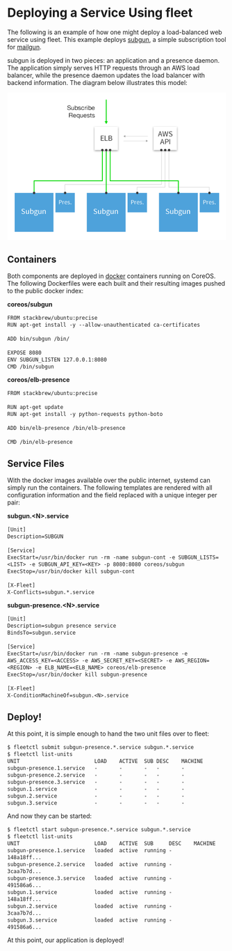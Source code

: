 # Deploying a Service Using fleet

The following is an example of how one might deploy a load-balanced web service using fleet. 
This example deploys [subgun](https://github.com/coreos/subgun), a simple subscription tool for [mailgun](https://mailgun.com/). 

subgun is deployed in two pieces: an application and a presence daemon. The application simply serves HTTP requests through an AWS load balancer, while the presence daemon updates the load balancer with backend information. The diagram below illustrates this model:

![image](img/subgun.png)

## Containers

Both components are deployed in [docker](https://www.docker.io/) containers running on CoreOS. The following Dockerfiles were each built and their resulting images pushed to the public docker index:

**coreos/subgun**

```
FROM stackbrew/ubuntu:precise
RUN apt-get install -y --allow-unauthenticated ca-certificates

ADD bin/subgun /bin/

EXPOSE 8080
ENV SUBGUN_LISTEN 127.0.0.1:8080
CMD /bin/subgun
```

**coreos/elb-presence**

```
FROM stackbrew/ubuntu:precise

RUN apt-get update
RUN apt-get install -y python-requests python-boto

ADD bin/elb-presence /bin/elb-presence

CMD /bin/elb-presence
```

## Service Files

With the docker images available over the public internet, systemd can simply run the containers. The following templates are rendered with all configuration information and the <N> field replaced with a unique integer per pair:

**subgun.\<N>.service**

```
[Unit]
Description=SUBGUN

[Service]
ExecStart=/usr/bin/docker run -rm -name subgun-cont -e SUBGUN_LISTS=<LIST> -e SUBGUN_API_KEY=<KEY> -p 8080:8080 coreos/subgun
ExecStop=/usr/bin/docker kill subgun-cont

[X-Fleet]
X-Conflicts=subgun.*.service
```

**subgun-presence.\<N>.service**

```
[Unit]
Description=subgun presence service
BindsTo=subgun.service

[Service]
ExecStart=/usr/bin/docker run -rm -name subgun-presence -e AWS_ACCESS_KEY=<ACCESS> -e AWS_SECRET_KEY=<SECRET> -e AWS_REGION=<REGION> -e ELB_NAME=<ELB_NAME> coreos/elb-presence
ExecStop=/usr/bin/docker kill subgun-presence

[X-Fleet]
X-ConditionMachineOf=subgun.<N>.service
```

## Deploy!


At this point, it is simple enough to hand the two unit files over to fleet:

```
$ fleetctl submit subgun-presence.*.service subgun.*.service
$ fleetctl list-units
UNIT						LOAD	ACTIVE	SUB	DESC	MACHINE
subgun-presence.1.service	-		-		-	-		-
subgun-presence.2.service	-		-		-	-		-
subgun-presence.3.service	-		-		-	-		-
subgun.1.service			-		-		-	-		-
subgun.2.service			-		-		-	-		-
subgun.3.service			-		-		-	-		-
```

And now they can be started:

```
$ fleetctl start subgun-presence.*.service subgun.*.service
$ fleetctl list-units
UNIT						LOAD	ACTIVE	SUB		DESC	MACHINE
subgun-presence.1.service	loaded	active	running	-		148a18ff...
subgun-presence.2.service	loaded	active	running	-		3caa7b7d...
subgun-presence.3.service	loaded	active	running	-		491586a6...
subgun.1.service			loaded	active	running	-		148a18ff...
subgun.2.service			loaded	active	running	-		3caa7b7d...
subgun.3.service			loaded	active	running	-		491586a6...
```

At this point, our application is deployed!
